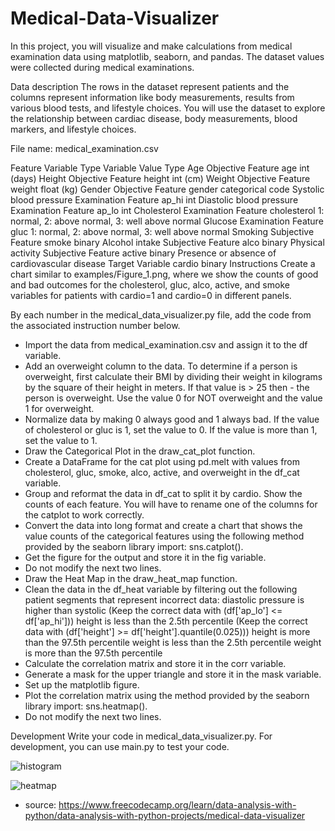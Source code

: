 # Medical-Data-Visualizer
In this project, you will visualize and make calculations from medical examination data using matplotlib, seaborn, and pandas. The dataset values were collected during medical examinations.

Data description
The rows in the dataset represent patients and the columns represent information like body measurements, results from various blood tests, and lifestyle choices. You will use the dataset to explore the relationship between cardiac disease, body measurements, blood markers, and lifestyle choices.

File name: medical_examination.csv

Feature	Variable Type	Variable	Value Type
Age	Objective Feature	age	int (days)
Height	Objective Feature	height	int (cm)
Weight	Objective Feature	weight	float (kg)
Gender	Objective Feature	gender	categorical code
Systolic blood pressure	Examination Feature	ap_hi	int
Diastolic blood pressure	Examination Feature	ap_lo	int
Cholesterol	Examination Feature	cholesterol	1: normal, 2: above normal, 3: well above normal
Glucose	Examination Feature	gluc	1: normal, 2: above normal, 3: well above normal
Smoking	Subjective Feature	smoke	binary
Alcohol intake	Subjective Feature	alco	binary
Physical activity	Subjective Feature	active	binary
Presence or absence of cardiovascular disease	Target Variable	cardio	binary
Instructions
Create a chart similar to examples/Figure_1.png, where we show the counts of good and bad outcomes for the cholesterol, gluc, alco, active, and smoke variables for patients with cardio=1 and cardio=0 in different panels.

By each number in the medical_data_visualizer.py file, add the code from the associated instruction number below.

- Import the data from medical_examination.csv and assign it to the df variable.
- Add an overweight column to the data. To determine if a person is overweight, first calculate their BMI by dividing their weight in kilograms by the square of their height in meters. If that value is > 25 then - the person is overweight. Use the value 0 for NOT overweight and the value 1 for overweight.
- Normalize data by making 0 always good and 1 always bad. If the value of cholesterol or gluc is 1, set the value to 0. If the value is more than 1, set the value to 1.
- Draw the Categorical Plot in the draw_cat_plot function.
- Create a DataFrame for the cat plot using pd.melt with values from cholesterol, gluc, smoke, alco, active, and overweight in the df_cat variable.
- Group and reformat the data in df_cat to split it by cardio. Show the counts of each feature. You will have to rename one of the columns for the catplot to work correctly.
- Convert the data into long format and create a chart that shows the value counts of the categorical features using the following method provided by the seaborn library import: sns.catplot().
- Get the figure for the output and store it in the fig variable.
- Do not modify the next two lines.
- Draw the Heat Map in the draw_heat_map function.
- Clean the data in the df_heat variable by filtering out the following patient segments that represent incorrect data:
    diastolic pressure is higher than systolic (Keep the correct data with (df['ap_lo'] <= df['ap_hi']))
    height is less than the 2.5th percentile (Keep the correct data with (df['height'] >= df['height'].quantile(0.025)))
    height is more than the 97.5th percentile
    weight is less than the 2.5th percentile
    weight is more than the 97.5th percentile
- Calculate the correlation matrix and store it in the corr variable.
- Generate a mask for the upper triangle and store it in the mask variable.
- Set up the matplotlib figure.
- Plot the correlation matrix using the method provided by the seaborn library import: sns.heatmap().
- Do not modify the next two lines.

Development
Write your code in medical_data_visualizer.py. For development, you can use main.py to test your code.


![histogram](https://github.com/user-attachments/assets/fed24a48-f06f-47a0-89f8-a4081a01f3a3)


![heatmap](https://github.com/user-attachments/assets/bd356690-f187-428c-8f02-e38d5c7be9f6)

- source: https://www.freecodecamp.org/learn/data-analysis-with-python/data-analysis-with-python-projects/medical-data-visualizer
